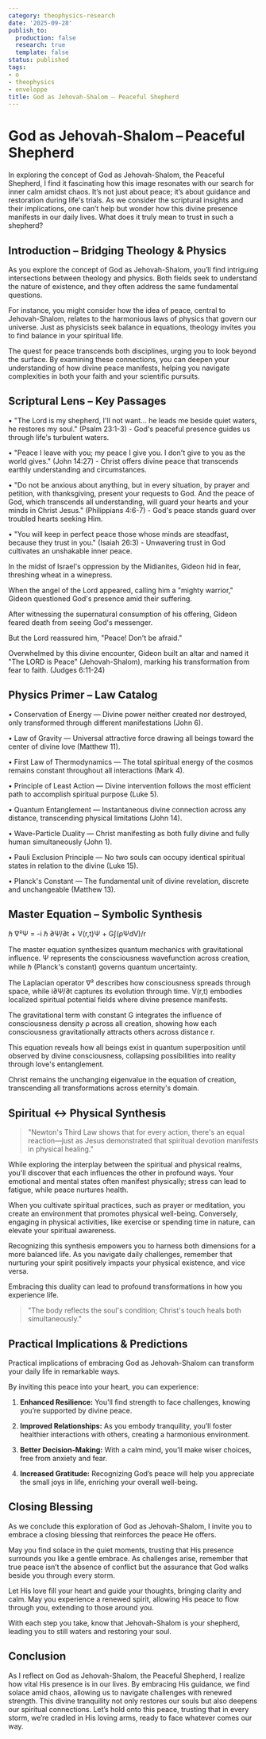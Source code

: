 ```yaml
---
category: theophysics-research
date: '2025-09-28'
publish_to:
  production: false
  research: true
  template: false
status: published
tags:
- o
- theophysics
- enveloppe
title: God as Jehovah‑Shalom – Peaceful Shepherd
---
```

   
# God as Jehovah‑Shalom – Peaceful Shepherd   
   
In exploring the concept of God as Jehovah-Shalom, the Peaceful Shepherd, I find it fascinating how this image resonates with our search for inner calm amidst chaos. It’s not just about peace; it’s about guidance and restoration during life's trials. As we consider the scriptural insights and their implications, one can’t help but wonder how this divine presence manifests in our daily lives. What does it truly mean to trust in such a shepherd?   
   
## Introduction – Bridging Theology & Physics   
   
As you explore the concept of God as Jehovah-Shalom, you’ll find intriguing intersections between theology and physics. Both fields seek to understand the nature of existence, and they often address the same fundamental questions.   
   
For instance, you might consider how the idea of peace, central to Jehovah-Shalom, relates to the harmonious laws of physics that govern our universe. Just as physicists seek balance in equations, theology invites you to find balance in your spiritual life.   
   
The quest for peace transcends both disciplines, urging you to look beyond the surface. By examining these connections, you can deepen your understanding of how divine peace manifests, helping you navigate complexities in both your faith and your scientific pursuits.   
   
## Scriptural Lens – Key Passages   
   
• "The Lord is my shepherd, I'll not want... he leads me beside quiet waters, he restores my soul." (Psalm 23:1-3) - God's peaceful presence guides us through life's turbulent waters.   
   
• "Peace I leave with you; my peace I give you. I don't give to you as the world gives." (John 14:27) - Christ offers divine peace that transcends earthly understanding and circumstances.   
   
• "Do not be anxious about anything, but in every situation, by prayer and petition, with thanksgiving, present your requests to God. And the peace of God, which transcends all understanding, will guard your hearts and your minds in Christ Jesus." (Philippians 4:6-7) - God's peace stands guard over troubled hearts seeking Him.   
   
• "You will keep in perfect peace those whose minds are steadfast, because they trust in you." (Isaiah 26:3) - Unwavering trust in God cultivates an unshakable inner peace.   
   
In the midst of Israel's oppression by the Midianites, Gideon hid in fear, threshing wheat in a winepress.   
   
When the angel of the Lord appeared, calling him a "mighty warrior," Gideon questioned God's presence amid their suffering.   
   
After witnessing the supernatural consumption of his offering, Gideon feared death from seeing God's messenger.   
   
But the Lord reassured him, "Peace! Don't be afraid."   
   
Overwhelmed by this divine encounter, Gideon built an altar and named it "The LORD is Peace" (Jehovah-Shalom), marking his transformation from fear to faith. (Judges 6:11-24)   
   
## Physics Primer – Law Catalog   
   
• Conservation of Energy — Divine power neither created nor destroyed, only transformed through different manifestations (John 6).   
   
• Law of Gravity — Universal attractive force drawing all beings toward the center of divine love (Matthew 11).   
   
• First Law of Thermodynamics — The total spiritual energy of the cosmos remains constant throughout all interactions (Mark 4).   
   
• Principle of Least Action — Divine intervention follows the most efficient path to accomplish spiritual purpose (Luke 5).   
   
• Quantum Entanglement — Instantaneous divine connection across any distance, transcending physical limitations (John 14).   
   
• Wave-Particle Duality — Christ manifesting as both fully divine and fully human simultaneously (John 1).   
   
• Pauli Exclusion Principle — No two souls can occupy identical spiritual states in relation to the divine (Luke 15).   
   
• Planck's Constant — The fundamental unit of divine revelation, discrete and unchangeable (Matthew 13).   
   
## Master Equation – Symbolic Synthesis   
   
ℏ ∇²Ψ = -i ℏ ∂Ψ/∂t + V(r,t)Ψ + G∫(ρΨdV)/r   
   
The master equation synthesizes quantum mechanics with gravitational influence. Ψ represents the consciousness wavefunction across creation, while ℏ (Planck's constant) governs quantum uncertainty.   
   
The Laplacian operator ∇² describes how consciousness spreads through space, while i∂Ψ/∂t captures its evolution through time. V(r,t) embodies localized spiritual potential fields where divine presence manifests.   
   
The gravitational term with constant G integrates the influence of consciousness density ρ across all creation, showing how each consciousness gravitationally attracts others across distance r.   
   
This equation reveals how all beings exist in quantum superposition until observed by divine consciousness, collapsing possibilities into reality through love's entanglement.   
   
Christ remains the unchanging eigenvalue in the equation of creation, transcending all transformations across eternity's domain.   
   
## Spiritual ↔ Physical Synthesis   
   
> "Newton's Third Law shows that for every action, there's an equal reaction—just as Jesus demonstrated that spiritual devotion manifests in physical healing."   
   
While exploring the interplay between the spiritual and physical realms, you'll discover that each influences the other in profound ways. Your emotional and mental states often manifest physically; stress can lead to fatigue, while peace nurtures health.   
   
When you cultivate spiritual practices, such as prayer or meditation, you create an environment that promotes physical well-being. Conversely, engaging in physical activities, like exercise or spending time in nature, can elevate your spiritual awareness.   
   
Recognizing this synthesis empowers you to harness both dimensions for a more balanced life. As you navigate daily challenges, remember that nurturing your spirit positively impacts your physical existence, and vice versa.   
   
Embracing this duality can lead to profound transformations in how you experience life.   
   
> "The body reflects the soul's condition; Christ's touch heals both simultaneously."   
   
## Practical Implications & Predictions   
   
Practical implications of embracing God as Jehovah-Shalom can transform your daily life in remarkable ways.   
   
By inviting this peace into your heart, you can experience:   
   
1. **Enhanced Resilience:** You'll find strength to face challenges, knowing you’re supported by divine peace.   
   
2. **Improved Relationships:** As you embody tranquility, you’ll foster healthier interactions with others, creating a harmonious environment.   
   
3. **Better Decision-Making:** With a calm mind, you’ll make wiser choices, free from anxiety and fear.   
   
4. **Increased Gratitude:** Recognizing God’s peace will help you appreciate the small joys in life, enriching your overall well-being.   
   
## Closing Blessing   
   
As we conclude this exploration of God as Jehovah-Shalom, I invite you to embrace a closing blessing that reinforces the peace He offers.   
   
May you find solace in the quiet moments, trusting that His presence surrounds you like a gentle embrace. As challenges arise, remember that true peace isn’t the absence of conflict but the assurance that God walks beside you through every storm.   
   
Let His love fill your heart and guide your thoughts, bringing clarity and calm. May you experience a renewed spirit, allowing His peace to flow through you, extending to those around you.   
   
With each step you take, know that Jehovah-Shalom is your shepherd, leading you to still waters and restoring your soul.   
   
## Conclusion   
   
As I reflect on God as Jehovah-Shalom, the Peaceful Shepherd, I realize how vital His presence is in our lives. By embracing His guidance, we find solace amid chaos, allowing us to navigate challenges with renewed strength. This divine tranquility not only restores our souls but also deepens our spiritual connections. Let’s hold onto this peace, trusting that in every storm, we’re cradled in His loving arms, ready to face whatever comes our way.